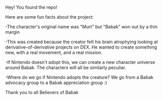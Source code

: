 Hey! You found the repo! 

Here are some fun facts about the project: 

-The character's original name was "Murt" but "Babak" won out by a thin margin

-This was created because the creator felt his brain atrophying looking at derivative-of-derivative projects on DEX. He wanted to create something new, with a real movement, and a real mission. 

-If Nintendo doesn't adopt this, we can create a new character universe around Babak. The characters will all be similarly peculiar.   

-Where do we go if Nintendo adopts the creature? We go from a Babak advocacy group to a Babak appreciation group :)

Thank you to all Believers of Babak
